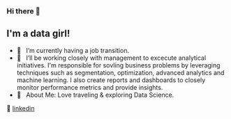 ### Hi there 👋

## I'm a data girl!

- 🌱  &nbsp; I’m currently having a job transition. 
- 🔭  &nbsp; I’ll be working closely with management to excecute analytical initiatives. I'm responsible for sovling business problems by leveraging techniques such as segmentation, optimization, advanced analytics and machine learning. I also create reports and dashboards to closely monitor performance metrics and provide insights.
- 💜  &nbsp; About Me: Love traveling & exploring Data Science. 

👔 [linkedin][linkedin]
 
[linkedin]: https://www.linkedin.com/in/xinyue-liu-237641169/
